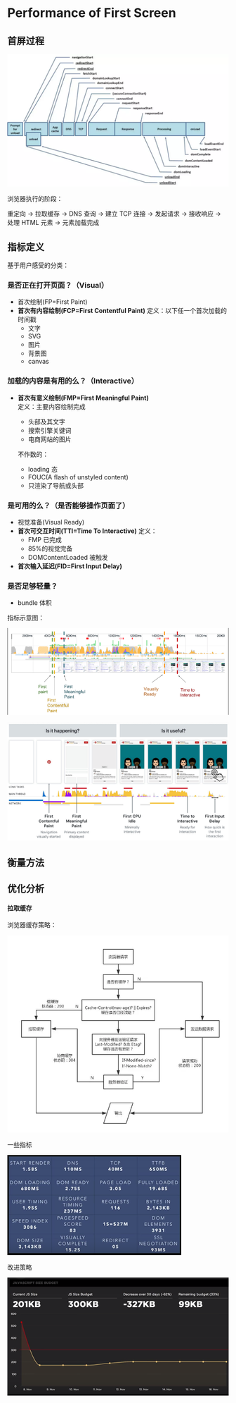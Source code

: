 # Performance of First Screen

## 首屏过程

![](../.gitbook/assets/image%20%285%29.png)

浏览器执行的阶段：

重定向 -&gt; 拉取缓存 -&gt; DNS 查询 -&gt; 建立 TCP 连接 -&gt; 发起请求 -&gt; 接收响应 -&gt; 处理 HTML 元素 -&gt; 元素加载完成

## 指标定义

基于用户感受的分类：

### 是否正在打开页面？（Visual）

* 首次绘制\(FP=First Paint\)
* **首次有内容绘制\(FCP=First Contentful Paint\)** 定义：以下任一个首次加载的时间戳
  * 文字
  * SVG
  * 图片
  * 背景图
  * canvas

### 加载的内容是有用的么？（Interactive）

* **首次有意义绘制\(FMP=First Meaningful Paint\)**  
  定义：主要内容绘制完成

  * 头部及其文字
  * 搜索引擎关键词
  * 电商网站的图片

  不作数的：

  * loading 态
  * FOUC\(A flash of unstyled content\)
  * 只渲染了导航或头部

### 是可用的么？（是否能够操作页面了）

* 视觉准备\(Visual Ready\)
* **首次可交互时间\(TTI=Time To Interactive\)** 定义：
  * FMP 已完成
  * 85%的视觉完备
  * DOMContentLoaded 被触发
* **首次输入延迟\(FID=First Input Delay\)**

### 是否足够轻量？

* bundle 体积

指标示意图：

![](../.gitbook/assets/image.png)

![](../.gitbook/assets/image%20%282%29.png)

## 衡量方法



## 优化分析

#### 拉取缓存

浏览器缓存策略：

![](../.gitbook/assets/image%20%281%29.png)



一些指标

![](../.gitbook/assets/image%20%284%29.png)



改进策略

![](../.gitbook/assets/image%20%283%29.png)



